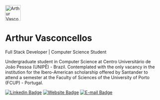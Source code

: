 <img src="https://arthurvasconcellos.com/img/av-logo.png" alt="Arthur Vasconcellos Website" width="50"/>

# Arthur Vasconcellos 

Full Stack Developer | Computer Science Student

Undergraduate student in Computer Science at Centro Universitário de João Pessoa (UNIPÊ) - Brazil.
Contemplated with the only vacancy in the institution for the Ibero-American scholarship offered by Santander to attend a semester at the Faculty of Sciences of the University of Porto (FCUP) - Portugal.

[![Linkedin Badge](https://img.shields.io/badge/-Arthur%20Vasconcellos-0077B5?style=flat-square&logo=Linkedin&logoColor=white&link=https://www.linkedin.com/in/arthursvpb/)](https://www.linkedin.com/in/arthursvpb/)
[![Website Badge](https://img.shields.io/badge/-https://arthurvasconcellos.com-1f4037?style=flat-square&logo=xxxxxxx&logoColor=white&link=https://arthurvasconcellos.com/)](https://arthurvasconcellos.com/)
[![E-mail Badge](https://img.shields.io/badge/-contato@arthurvasconcellos.com-D44638?style=flat-square&logo=Gmail&logoColor=white&link=mailto:contato@arthurvasconcellos.com)](mailto:contato@arthurvasconcellos.com)
